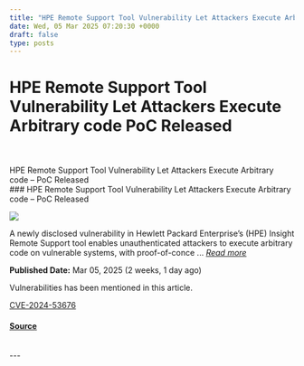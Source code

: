 ```yaml
---
title: "HPE Remote Support Tool Vulnerability Let Attackers Execute Arbitrary code PoC Released"
date: Wed, 05 Mar 2025 07:20:30 +0000
draft: false
type: posts
---
```

# HPE Remote Support Tool Vulnerability Let Attackers Execute Arbitrary code PoC Released

<br/>

<br/>
 HPE Remote Support Tool Vulnerability Let Attackers Execute Arbitrary code – PoC Released 
<br/>
### HPE Remote Support Tool Vulnerability Let Attackers Execute Arbitrary code – PoC Released

![](https://upload.cvefeed.io/news/33509/thumbnail.jpg)

A newly disclosed vulnerability in Hewlett Packard Enterprise’s (HPE) Insight Remote Support tool enables unauthenticated attackers to execute arbitrary code on vulnerable systems, with proof-of-conce ... [_Read more_](https://cybersecuritynews.com/hpe-remote-support-tool-vulnerability/)

**Published Date:** Mar 05, 2025 (2 weeks, 1 day ago)

Vulnerabilities has been mentioned in this article.

[CVE-2024-53676](https://cvefeed.io/vuln/detail/CVE-2024-53676)

#### [Source](https://cybersecuritynews.com/hpe-remote-support-tool-vulnerability/)

<br/>
---

